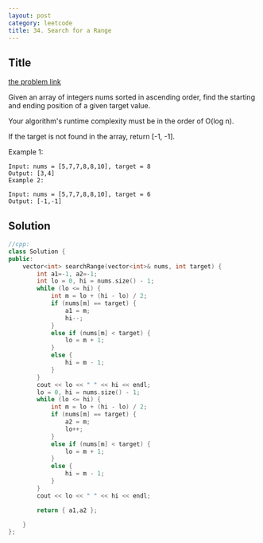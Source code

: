 ```yaml
---
layout: post
category: leetcode
title: 34. Search for a Range
---
```

## Title
[the problem link](https://leetcode.com/problems/search-for-a-range/description/)

Given an array of integers nums sorted in ascending order, find the starting and ending position of a given target value.

Your algorithm's runtime complexity must be in the order of O(log n).

If the target is not found in the array, return [-1, -1].

Example 1:

	Input: nums = [5,7,7,8,8,10], target = 8
	Output: [3,4]
	Example 2:
	
	Input: nums = [5,7,7,8,8,10], target = 6
	Output: [-1,-1]

## Solution
```c++
//cpp:
class Solution {
public:
	vector<int> searchRange(vector<int>& nums, int target) {
		int a1=-1, a2=-1;
		int lo = 0, hi = nums.size() - 1;
		while (lo <= hi) {
			int m = lo + (hi - lo) / 2;
			if (nums[m] == target) {
				a1 = m;
				hi--;
			}
			else if (nums[m] < target) {
				lo = m + 1;
			}
			else {
				hi = m - 1;
			}
		}
		cout << lo << " " << hi << endl;
		lo = 0, hi = nums.size() - 1;
		while (lo <= hi) {
			int m = lo + (hi - lo) / 2;
			if (nums[m] == target) {
				a2 = m;
				lo++;
			}
			else if (nums[m] < target) {
				lo = m + 1;
			}
			else {
				hi = m - 1;
			}
		}
		cout << lo << " " << hi << endl;

		return { a1,a2 };

	}
};
```
